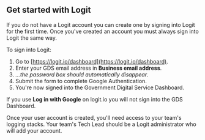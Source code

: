 ## Get started with Logit

If you do not have a Logit account you can create one by signing into Logit for the first time. Once you've created an account you must always sign into Logit the same way.

To sign into Logit:

1. Go to [https://logit.io/dashboard](https://logit.io/dashboard).
1. Enter your GDS email address in **Business email address**.
1. *...the password box should automatically disappear*.
1. Submit the form to complete Google Authentication.
1. You're now signed into the Government Digital Service Dashboard.

If you use **Log in with Google** on logit.io you will not sign into the GDS Dashboard.

Once your user account is created, you'll need access to your team's logging stacks. Your team's Tech Lead should be a Logit administrator who will add your account.
